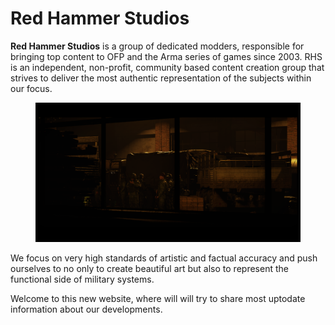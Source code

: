 # Red Hammer Studios

**Red Hammer Studios** is a group of dedicated modders, responsible for bringing top content to OFP and the Arma series of games since 2003. RHS is an independent, non-profit, community based content creation group that strives to deliver the most authentic representation of the subjects within our focus.

<figure><img src=".gitbook/assets/изображение_2023-02-18_214901733.png" alt=""><figcaption></figcaption></figure>

We focus on very high standards of artistic and factual accuracy and push ourselves to no only to create beautiful art but also to represent the functional side of military systems.

Welcome to this new website, where will will try to share most uptodate information about our developments. &#x20;

